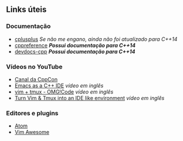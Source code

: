 ## Links úteis

### Documentação

- [cplusplus](http://www.cplusplus.com/reference/) *Se não me engano, ainda não foi atualizado para C++14*
- [cppreference](http://en.cppreference.com/) ***Possui documentação para C++14***
- [devdocs-cpp](http://devdocs.io/cpp/) ***Possui documentação para C++14***

### Vídeos no YouTube
- [Canal da CppCon](https://www.youtube.com/channel/UCMlGfpWw-RUdWX_JbLCukXg)
- [Emacs as a C++ IDE](https://www.youtube.com/watch?v=5FQwQ0QWBTU) *vídeo em inglês*
- [vim + tmux - OMG!Code](https://www.youtube.com/watch?v=5r6yzFEXajQ) *vídeo em inglês*
- [Turn Vim & Tmux into an IDE like environment](https://www.youtube.com/watch?v=YD9aFIvlQYs) *vídeo em inglês*

### Editores e plugins
- [Atom](https://atom.io/)
- [Vim Awesome](http://vimawesome.com/)